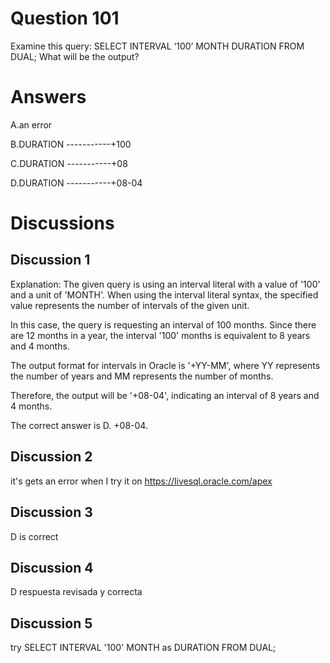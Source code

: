 # Question 101
Examine this query:
SELECT INTERVAL ‘100’ MONTH DURATION FROM DUAL;
What will be the output?

# Answers
A.an error

B.DURATION -----------+100

C.DURATION -----------+08

D.DURATION -----------+08-04

# Discussions
## Discussion 1
Explanation:
The given query is using an interval literal with a value of '100' and a unit of 'MONTH'. When using the interval literal syntax, the specified value represents the number of intervals of the given unit.

In this case, the query is requesting an interval of 100 months. Since there are 12 months in a year, the interval '100' months is equivalent to 8 years and 4 months.

The output format for intervals in Oracle is '+YY-MM', where YY represents the number of years and MM represents the number of months.

Therefore, the output will be '+08-04', indicating an interval of 8 years and 4 months.

The correct answer is D. +08-04.

## Discussion 2
it's gets an error when I try it on https://livesql.oracle.com/apex

## Discussion 3
D is correct

## Discussion 4
D respuesta revisada y correcta

## Discussion 5
try
SELECT INTERVAL '100' MONTH as DURATION FROM DUAL;

